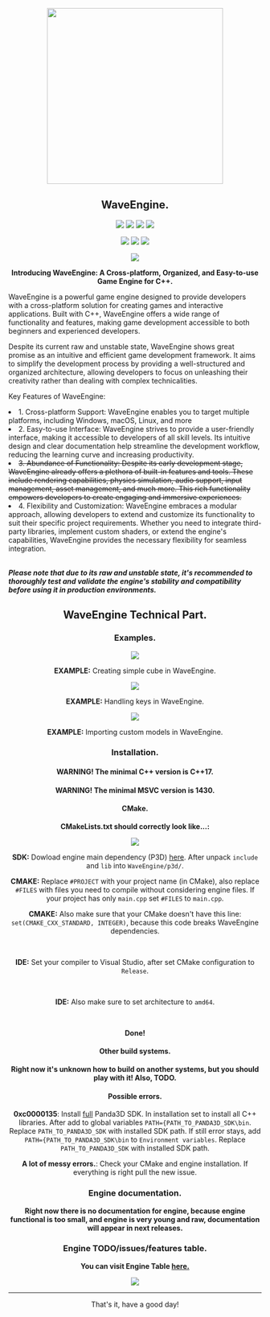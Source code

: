 <p align="center"><img src="WaveEngine.png" width=350 height=350></p>
<h2 align="center">WaveEngine.</h2>

<p align="center"><img src="https://img.shields.io/github/stars/xzripper/WaveEngine?color=white&style=for-the-badge"> <img src="https://img.shields.io/github/v/tag/xzripper/WaveEngine?color=white&style=for-the-badge"> <img src="https://img.shields.io/github/commit-activity/w/xzripper/WaveEngine?color=white&style=for-the-badge"> <img src="https://img.shields.io/github/last-commit/xzripper/WaveEngine?color=white&style=for-the-badge"></p>
<p align="center"><img src="https://img.shields.io/github/languages/top/xzripper/WaveEngine?color=white&style=for-the-badge"> <img src="https://img.shields.io/github/languages/count/xzripper/WaveEngine?color=white&style=for-the-badge"> <img src="https://www.codefactor.io/repository/github/xzripper/waveengine/badge?style=for-the-badge"></p>
<p align="center"><img src="https://img.shields.io/github/license/xzripper/WaveEngine?color=white&style=for-the-badge"></p>

<p align="center">
<b>Introducing WaveEngine: A Cross-platform, Organized, and Easy-to-use Game Engine for C++.</b>

WaveEngine is a powerful game engine designed to provide developers with a cross-platform solution for creating games and interactive applications. Built with C++, WaveEngine offers a wide range of functionality and features, making game development accessible to both beginners and experienced developers.

Despite its current raw and unstable state, WaveEngine shows great promise as an intuitive and efficient game development framework. It aims to simplify the development process by providing a well-structured and organized architecture, allowing developers to focus on unleashing their creativity rather than dealing with complex technicalities.

Key Features of WaveEngine:

<li>1. Cross-platform Support: WaveEngine enables you to target multiple platforms, including Windows, macOS, Linux, and more</li>

<li>2. Easy-to-use Interface: WaveEngine strives to provide a user-friendly interface, making it accessible to developers of all skill levels. Its intuitive design and clear documentation help streamline the development workflow, reducing the learning curve and increasing productivity.</li>

<li><strike>3. Abundance of Functionality: Despite its early development stage, WaveEngine already offers a plethora of built-in features and tools. These include rendering capabilities, physics simulation, audio support, input management, asset management, and much more. This rich functionality empowers developers to create engaging and immersive experiences.</strike></li>

<li>4. Flexibility and Customization: WaveEngine embraces a modular approach, allowing developers to extend and customize its functionality to suit their specific project requirements. Whether you need to integrate third-party libraries, implement custom shaders, or extend the engine's capabilities, WaveEngine provides the necessary flexibility for seamless integration.</li><br>

<i><b>Please note that due to its raw and unstable state, it's recommended to thoroughly test and validate the engine's stability and compatibility before using it in production environments.</b></i>
</p>

<h2 align="center">WaveEngine Technical Part.</h2>

<div align="center">
  <h3>Examples.</h3>

  <p><img src="Media\FirstExample.png"></p>
  <p><b>EXAMPLE:</b> Creating simple cube in WaveEngine.</p>

  <p><img src="Media\SecondExample.png"></p>
  <p><b>EXAMPLE:</b> Handling keys in WaveEngine.</p>

  <p><img src="Media\ThirdExample.png"></p>
  <p><b>EXAMPLE:</b> Importing custom models in WaveEngine.</p>

  <h3>Installation.</h3>
  <h4><b>WARNING! The minimal C++ version is C++17.</b></h4>
  <h4><b>WARNING! The minimal MSVC version is 1430.</b></h4>

  <h4>CMake.</h4>

  <p><b>CMakeLists.txt should correctly look like...:</b></p>

  <p><img src="Media\CMake.png"></p>

  <p><b>SDK:</b> Dowload engine main dependency (P3D) <a href="https://mega.nz/file/TGwmRKYR#Mv3t5JS6eKWzRN2iLaik8CzMpQPTtAfqId63iNGl4VM">here</a>. After unpack <code>include</code> and <code>lib</code> into <code>WaveEngine/p3d/</code>.</p>

  <p><b>CMAKE:</b> Replace <code>#PROJECT</code> with your project name (in CMake), also replace <code>#FILES</code> with files you need to compile without considering engine files. If your project has only <code>main.cpp</code> set <code>#FILES</code> to <code>main.cpp</code>.</p>
  <p><b>CMAKE:</b> Also make sure that your CMake doesn't have this line: <code>set(CMAKE_CXX_STANDARD, INTEGER)</code>, because this code breaks WaveEngine dependencies.</p><br>

  <p><b>IDE:</b> Set your compiler to Visual Studio, after set CMake configuration to <code>Release</code>.</p><br>
  <p><b>IDE:</b> Also make sure to set architecture to <code>amd64</code>.</p><br>
  
  <p><b>Done!</b></p>

  <h4>Other build systems.</h4>

  <p><b>Right now it's unknown how to build on another systems, but you should play with it! Also, TODO.</b></p>

  <h4>Possible errors.</h4>
  <p><b>0xc0000135</b>: Install <a href="https://www.panda3d.org/download/">full</a> Panda3D SDK. In installation set to install all C++ libraries. After add to global variables <code>PATH={PATH_TO_PANDA3D_SDK\bin</code>. Replace <code>PATH_TO_PANDA3D_SDK</code> with installed SDK path. If still error stays, add <code>PATH={PATH_TO_PANDA3D_SDK\bin</code> to <code>Environment variables</code>. Replace <code>PATH_TO_PANDA3D_SDK</code> with installed SDK path.</p>
  <p><b>A lot of messy errors.</b>: Check your CMake and engine installation. If everything is right pull the new issue.</p>

  <h3>Engine documentation.</h3>
  <p><b>Right now there is no documentation for engine, because engine functional is too small, and engine is very young and raw, documentation will appear in next releases.</b></p>

  <h3>Engine TODO/issues/features table.</h3>
  <p><b>You can visit Engine Table <a href="https://github.com/users/xzripper/projects/4/">here.</a></b></p>
  <a href="https://github.com/users/xzripper/projects/4/"><img src="Media\EngineTable.png"></a>
</div>
  
<hr><p align="center">That's it, have a good day!</p>

